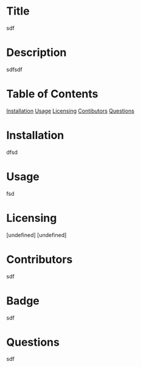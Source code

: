 # Title
sdf
# Description
sdfsdf
# Table of Contents
[Installation](#installation)
[Usage](#usage)
[Licensing](#license)
[Contibutors](#contributors)
[Questions](#questions)
# Installation
dfsd
# Usage
fsd
# Licensing
[undefined]
[undefined]
# Contributors
sdf
# Badge
sdf
# Questions
sdf